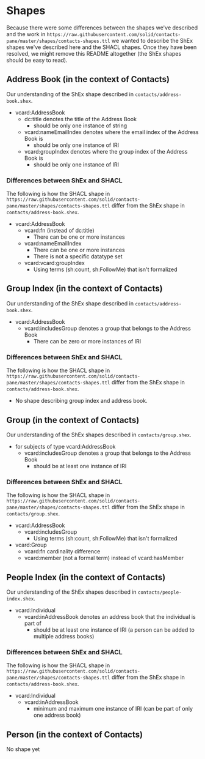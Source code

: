 # Shapes

Because there were some differences between the shapes we've described and the work in 
`https://raw.githubusercontent.com/solid/contacts-pane/master/shapes/contacts-shapes.ttl` we wanted to describe the
ShEx shapes we've described here and the SHACL shapes. Once they have been resolved, we might remove this README
altogether (the ShEx shapes should be easy to read).

## Address Book (in the context of Contacts)

Our understanding of the ShEx shape described in `contacts/address-book.shex`.

- vcard:AddressBook
  - dc:title denotes the title of the Address Book
    - should be only one instance of string
  - vcard:nameEmailIndex denotes where the email index of the Address Book is
    - should be only one instance of IRI
  - vcard:groupIndex denotes where the group index of the Address Book is
    - should be only one instance of IRI

### Differences between ShEx and SHACL

The following is how the SHACL shape in `https://raw.githubusercontent.com/solid/contacts-pane/master/shapes/contacts-shapes.ttl` differ from the ShEx shape in `contacts/address-book.shex`.

- vcard:AddressBook
  - vcard:fn (instead of dc:title)
    - There can be one or more instances
  - vcard:nameEmailIndex
    - There can be one or more instances
    - There is not a specific datatype set
  - vcard:vcard:groupIndex
    - Using terms (sh:count, sh:FollowMe) that isn't formalized
    
## Group Index (in the context of Contacts)

Our understanding of the ShEx shape described in `contacts/address-book.shex`.

- vcard:AddressBook
  - vcard:includesGroup denotes a group that belongs to the Address Book
    - There can be zero or more instances of IRI
    
### Differences between ShEx and SHACL

The following is how the SHACL shape in `https://raw.githubusercontent.com/solid/contacts-pane/master/shapes/contacts-shapes.ttl` differ from the ShEx shape in `contacts/address-book.shex`.

- No shape describing group index and address book.

## Group (in the context of Contacts)

Our understanding of the ShEx shapes described in `contacts/group.shex`.

- for subjects of type vcard:AddressBook
  - vcard:includesGroup denotes a group that belongs to the Address Book
    - should be at least one instance of IRI

### Differences between ShEx and SHACL

The following is how the SHACL shape in `https://raw.githubusercontent.com/solid/contacts-pane/master/shapes/contacts-shapes.ttl` differ from the ShEx shape in `contacts/group.shex`.

- vcard:AddressBook
  - vcard:includesGroup
    - Using terms (sh:count, sh:FollowMe) that isn't formalized
- vcard:Group
  - vcard:fn cardinality difference
  - vcard:member (not a formal term) instead of vcard:hasMember 
    
## People Index (in the context of Contacts)

Our understanding of the ShEx shapes described in `contacts/people-index.shex`.

- vcard:Individual
  - vcard:inAddressBook denotes an address book that the individual is part of
    - should be at least one instance of IRI (a person can be added to multiple address books)

### Differences between ShEx and SHACL

The following is how the SHACL shape in `https://raw.githubusercontent.com/solid/contacts-pane/master/shapes/contacts-shapes.ttl` differ from the ShEx shape in `contacts/address-book.shex`.

- vcard:Individual
  - vcard:inAddressBook
    - minimum and maximum one instance of IRI (can be part of only one address book)

## Person (in the context of Contacts)

No shape yet

